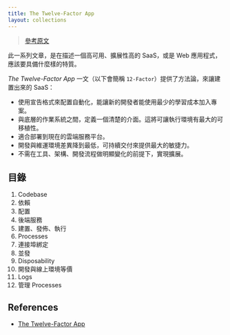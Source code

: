```yaml
---
title: The Twelve-Factor App
layout: collections
---
```


> [參考原文](https://12factor.net/)

此一系列文章，是在描述一個高可用、擴展性高的 SaaS，或是 Web 應用程式，應該要具備什麼樣的特質。

*The Twelve-Factor App* 一文（以下會簡稱 `12-Factor`）提供了方法論，來讓建置出來的 SaaS：

* 使用宣告格式來配置自動化，能讓新的開發者能使用最少的學習成本加入專案。
* 與底層的作業系統之間，定義一個清楚的介面。這將可讓執行環境有最大的可移植性。
* 適合部署到現在的雲端服務平台。
* 開發與維運環境差異降到最低，可持續交付來提供最大的敏捷力。
* 不需在工具、架構、開發流程做明顯變化的前提下，實現擴展。

## 目錄

1.  Codebase
2.  依賴
3.  配置
4.  後端服務
5.  建置、發佈、執行
6.  Processes
7.  連接埠綁定
8.  並發
9.  Disposability
10. 開發與線上環境等價
11. Logs
12. 管理 Processes

## References

* [The Twelve-Factor App](https://12factor.net/)

